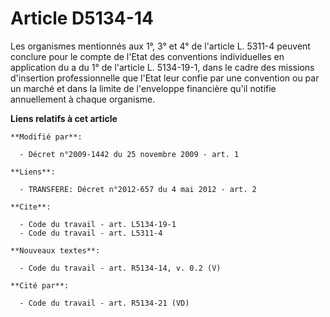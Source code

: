 # Article D5134-14

Les organismes mentionnés aux 1°, 3° et 4° de l'article L. 5311-4 peuvent conclure pour le compte de l'Etat des conventions
individuelles en application du a du 1° de l'article L. 5134-19-1, dans le cadre des missions d'insertion professionnelle que
l'Etat leur confie par une convention ou par un marché et dans la limite de l'enveloppe financière qu'il notifie annuellement
à chaque organisme.

**Liens relatifs à cet article**

	**Modifié par**:

	  - Décret n°2009-1442 du 25 novembre 2009 - art. 1

	**Liens**:

	  - TRANSFERE: Décret n°2012-657 du 4 mai 2012 - art. 2

	**Cite**:

	  - Code du travail - art. L5134-19-1
	  - Code du travail - art. L5311-4

	**Nouveaux textes**:

	  - Code du travail - art. R5134-14, v. 0.2 (V)

	**Cité par**:

	  - Code du travail - art. R5134-21 (VD)
